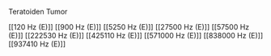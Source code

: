 Teratoiden Tumor

[[120 Hz (E)]]
[[900 Hz (E)]]
[[5250 Hz (E)]]
[[27500 Hz (E)]]
[[57500 Hz (E)]]
[[222530 Hz (E)]]
[[425110 Hz (E)]]
[[571000 Hz (E)]]
[[838000 Hz (E)]]
[[937410 Hz (E)]]